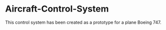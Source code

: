 # Aircraft-Control-System
This control system has been created as a prototype for a plane Boeing 747.
